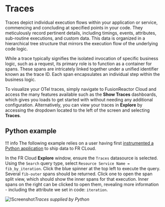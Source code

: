 # Traces 

Traces depict individual execution flows within your application or service, commencing and concluding at specified points in your code. They meticulously record pertinent details, including timings, events, attributes, sub-routine executions, and custom data. This data is organized in a hierarchical tree structure that mirrors the execution flow of the underlying code logic.

While a trace typically signifies the isolated invocation of specific business logic, such as a request, its primary role is to function as a container for spans. These spans are intricately linked together under a unified identifier known as the trace ID. Each span encapsulates an individual step within the business logic.

To visualize your OTel traces, simply navigate to FusionReactor Cloud and  access the many features available such as the **Show Traces** dashboards, which gives you loads to get started with without needing any additional configuration. Alternatively, you can view your traces in **Explore** by accessing the dropdown located to the left of the screen and selecting **Traces**.

## Python example

!!! info
    The following example relies on a user having first [instrumented a Python application](/Monitor-your-data/OpenTelemetry/Instrumentation/Python/) to ship data to FR CLoud. 

In the FR Cloud **Explore** window, ensure the `Traces` datasource is selected. Using the `Search` query type, select `Resource Service Name = fib_by_iteration`. Click the blue spinner at the top left to execute the query. Several `fib-outer` spans should be returned. Click one to open the span split view, which should show the inner spans for that execution. Inner spans on the right can be clicked to open them, revealing more information - including the attribute we set in code: `iteration`.


![!Screenshot](/Monitor-your-data/OpenTelemetry/images/pythontraces.png)*Traces supplied by Python*